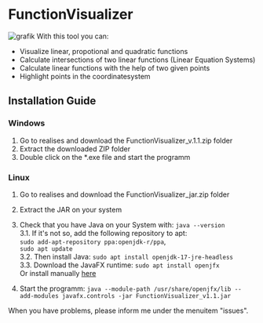 # FunctionVisualizer
![grafik](https://github.com/j-schall/FunctionVisualizer/assets/122560931/2171feda-0182-44e3-8219-69801185daee)
With this tool you can:
<ul>
  <li>Visualize linear, propotional and quadratic functions</li>
  <li>Calculate intersections of two linear functions (Linear Equation Systems)</li>
  <li>Calculate linear functions with the help of two given points</li>
  <li>Highlight points in the coordinatesystem</li>
</ul>

## Installation Guide
### Windows
1. Go to realises and download the FunctionVisualizer_v.1.1.zip folder
2. Extract the downloaded ZIP folder
3. Double click on the *.exe file and start the programm

### Linux
1. Go to realises and download the FunctionVisualizer_jar.zip folder

2. Extract the JAR on your system

3. Check that you have Java on your System with: ```java --version```
<br>3.1. If it's not so, add the following repository to apt:<br>```sudo add-apt-repository ppa:openjdk-r/ppa```, <br>```sudo apt update```<br>
3.2. Then install Java: ```sudo apt install openjdk-17-jre-headless```
<br>3.3. Download the JavaFX runtime: ```sudo apt install openjfx``` <br>
   Or install manually <a href="https://gluonhq.com/products/javafx/">here<a>

4. Start the programm: ```java --module-path /usr/share/openjfx/lib --add-modules javafx.controls -jar FunctionVisualizer_v1.1.jar```

When you have problems, please inform me under the menuitem "issues".

